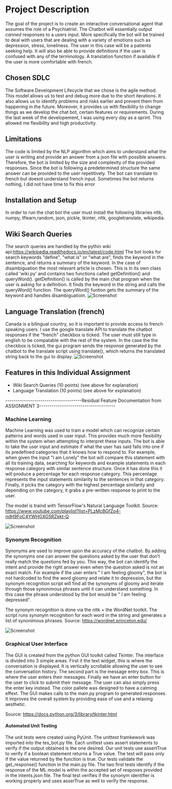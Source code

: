 # Project Description
The goal of the project is to create an interactive conversational agent that assumes the role of a Psychiatrist. The Chatbot will essentially output *canned* responses to a users input. More specifically the bot will be trained to deal with users that are dealing with a variety of emotions such as depression, stress, loneliness. The user in this case will be a patients seeking help. It will also be able to provide definitions if the user is confused with any of the terminology. A translation function if available if the user is more comfortable with french.

## Chosen SDLC
The Software Development Lifecycle that we chose is the agile method. This model allows us to test and debug more due to the short iterations. It also allows us to identify problems and risks earlier and prevent them from happening in the future. Moreover, it provides us with flexibility to change things as we develop the chat bot, certain features or requirements. During the last week of the developement, I was using every day as a sprint. This allowed me flexibility and high productivity.

## Limitations

The code is limited by the NLP algorithm which aims to understand what the user is writing and provide an answer from a json file with possible answers. Therefore, the bot is limited by the size and complexity of the provided responses. Since the bot is following a predetermined structure the same answer can be provided to the user repetitively. The bot can translate to french but doesnt understand french input. Sometimes the bot returns nothing, I did not have time to fix this error


## Installation and Setup 

In order to run the chat bot the user must install the following libraries nltk, numpy, tflearn,random, json, pickle, tkinter, nltk, googletranslate, wikipedia. 

## Wiki Search Queries
The search queries are handled by the pythin wiki api:https://wikipedia.readthedocs.io/en/latest/code.html
The bot looks for search keywords "define", "what is" or "what are", finds the keyword in the sentence, and returns a summary of the keyword. In the case of disambiguation the most relavant article is chosen. This is in its own class called 'wiki.py' and contains two functions called getDefinition() and queryWord(). getDefinition() is called by the main chat program when the user is asking for a definition. It finds the keyword in the string and calls the queryWord() function. The queryWord() funtion gets the summary of the keyword and handles disambiguatioin.
![Screenshot](wiki.png)

## Language Translation (french)
Canada is a bilingual country, so it is important to provide access to french speaking users. I use the google translate API to translate the chatbot responses if the "french" checkbox is ticked. The user must still type in english to be compatable with the rest of the system. In the case the the checkbox is ticked, the gui program sends the response generated by the chatbot to the translate script using translate(), which returns the translated string back to the gui to display.
![Screenshot](french.png)

## Features in this Individual Assignment
* Wiki Search Queries (10 points) (see above for explanation)
* Language Translation (10 points) (see above for explanation)



-------------------------------------Residual Feature Documentation from ASSIGNMENT 3-------------------------------------

### Machine Learning
Machine Learning was used to train a model which can recognize certain patterns and words used in user input. This provides much more flexibility within the system when attempting to interpret these inputs. The bot is able to take the user input and estimate if what the user has said falls into one if its predefined categories that it knows how to respond to. For example, when given the input "I am Lonely" the bot will compare this statement with all its training data, searching for keywords and example statements in each response category with similar sentence structure. Once it has done this it will produce a percentage for each response category. This percentage represents the input statements similarity to the sentences in that category. Finally, it picks the category with the highest percentage similarity and depending on the category, it grabs a pre-written response to print to the user.

The model is traind with TensorFlow's Natural Language Toolkit. Source: https://www.youtube.com/playlist?list=PLzMcBGfZo4-ndH9FoC4YWHGXG5RZekt-Q

![Screenshot](mlExample.PNG)

### Synonym Recognition
Synonyms are used to improve upon the accuracy of the chatbot. By adding the synonyms one can answer the questions asked by the user that don’t really match the questions fed by you. This way, the bot can identify the intent and provide the right answer even when the question asked is not an exact match. For example if the user enters " I am feeling gloomy", the bot is not hardcoded to find the word gloomy and relate it to depression, but the synonym recognition script will find all the synonyms of gloomy and iterate through those synonimous phrases until it can understand something. In this case the phrase understood by the bot would be " I am feeling depressed".

The synonym recognition is done via the nltk + the WordNet toolkit. The script runs synonym recognition for each word in the string and generates a list of synonimous phrases.
Source: https://wordnet.princeton.edu/

![Screenshot](synonymExample.png)

### Graphical User Interface
The GUI is created from the python GUI toolkit called Tkinter. The interface is divided into 3 simple areas. First it the text widget, this is where the conversation is displayed. It is vertically scrollable allowing the user to see the conversation history. The second part is the message entry box. This is where the user enters their messages. Finally we have an enter button for the user to click to submit their message. The user can also simply press the enter key instead. The color pallete was designed to have a calming effext. The GUI makes calls to the main.py program to generated responses. It improves the overall system by providing ease of use and a relaxing aesthetic. 

Source: https://docs.python.org/3/library/tkinter.html

#### Automated Unit Testing 

The unit tests were created using PyUnit. The unittest framkework was imported into the tes_bot.py file.
Each unittest uses assert statements to verify if the output obtained is the one desired. Our unit tests use assertTrue to verify if a boolean statement returns a True value. The test will pass only if the value returned by the function is true.  Our  tests validate the get_response() function in the main.py file. The two first tests identify if the response of the ML model is within the accepted set of resposes provided in the intents.json file.  The final test verifies if the synonym identifier is working properly and uses asserTrue as well to verify the response. 

